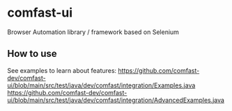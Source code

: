 # comfast-ui
Browser Automation library / framework based on Selenium

## How to use
See examples to learn about features:
https://github.com/comfast-dev/comfast-ui/blob/main/src/test/java/dev/comfast/integration/Examples.java
https://github.com/comfast-dev/comfast-ui/blob/main/src/test/java/dev/comfast/integration/AdvancedExamples.java
